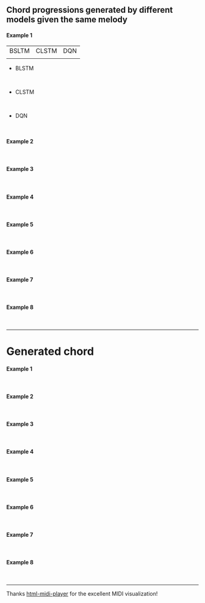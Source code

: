 
## Chord progressions generated by different models given the same melody

#### Example 1

<table>
    <tr>
        <td>BSLTM</td> 
        <td>CLSTM</td> 
        <td>DQN</td> 
   </tr>
    <tr>
  		<td>
        <div>
        <midi-visualizer type="piano-roll" id="myVisualizer1" src="https://tayjsl97.github.io/demos/tmm_music/m0.mid"></midi-visualizer>
        <midi-player src="https://tayjsl97.github.io/demos/tmm_music/m0.mid" sound-font visualizer="#myVisualizer1" id="myPlayer1">
        </midi-player>
        </div>
        </td> 
        <td>
        <div>
        <midi-visualizer type="piano-roll" id="myVisualizer1" src="https://tayjsl97.github.io/demos/tmm_music/m0.mid"></midi-visualizer>
        <midi-player src="https://tayjsl97.github.io/demos/tmm_music/m0.mid" sound-font visualizer="#myVisualizer1" id="myPlayer1">
        </midi-player>
        </div>
        </td> 
        <td>
        <div>
        <midi-visualizer type="piano-roll" id="myVisualizer1" src="https://tayjsl97.github.io/demos/tmm_music/m0.mid"></midi-visualizer>
        <midi-player src="https://tayjsl97.github.io/demos/tmm_music/m0.mid" sound-font visualizer="#myVisualizer1" id="myPlayer1">
        </midi-player>
        </div>
        </td> 
    </tr>
</table>


- BLSTM<br>
<div>
<midi-visualizer type="piano-roll" id="myVisualizer1" src="https://tayjsl97.github.io/demos/tmm_music/m0.mid"></midi-visualizer>
<midi-player src="https://tayjsl97.github.io/demos/tmm_music/m0.mid" sound-font visualizer="#myVisualizer1" id="myPlayer1">
</midi-player>
</div>
<br>

- CLSTM<br>
<div>
<midi-visualizer type="piano-roll" id="mainVisualizer" src="https://tayjsl97.github.io/demos/tmm_music/m0.mid"></midi-visualizer>
<midi-player src="https://tayjsl97.github.io/demos/tmm_music/m0.mid" sound-font visualizer="#mainVisualizer" id="mainPlayer">
</midi-player>
</div>
<br>

- DQN<br>
<div>
<midi-visualizer type="piano-roll" id="mainVisualizer" src="https://tayjsl97.github.io/demos/tmm_music/m0.mid"></midi-visualizer>
<midi-player src="https://tayjsl97.github.io/demos/tmm_music/m0.mid" sound-font visualizer="#mainVisualizer" id="mainPlayer">
</midi-player>
</div>
<br>

#### Example 2

<div>
<midi-visualizer type="piano-roll" id="mainVisualizer1" src="https://tayjsl97.github.io/demos/tmm_music/m1.mid"></midi-visualizer>
<midi-player src="https://tayjsl97.github.io/demos/tmm_music/m1.mid" sound-font visualizer="#mainVisualizer1" id="mainPlayer">
</midi-player>
</div>
<br>



#### Example 3

<div>
<midi-visualizer type="piano-roll" id="mainVisualizer2" src="https://tayjsl97.github.io/demos/tmm_music/m2.mid"></midi-visualizer>
<midi-player src="https://tayjsl97.github.io/demos/tmm_music/m2.mid" sound-font visualizer="#mainVisualizer2" id="mainPlayer">
</midi-player>
</div>
<br>


#### Example 4

<div>
<midi-visualizer type="piano-roll" id="mainVisualizer3" src="https://tayjsl97.github.io/demos/tmm_music/m3.mid"></midi-visualizer>
<midi-player src="https://tayjsl97.github.io/demos/tmm_music/m3.mid" sound-font visualizer="#mainVisualizer3" id="mainPlayer">
</midi-player>
</div>
<br>


#### Example 5

<div>
<midi-visualizer type="piano-roll" id="mainVisualizer4" src="https://tayjsl97.github.io/demos/tmm_music/m4.mid"></midi-visualizer>
<midi-player src="https://tayjsl97.github.io/demos/tmm_music/m4.mid" sound-font visualizer="#mainVisualizer4" id="mainPlayer">
</midi-player>
</div>
<br>


#### Example 6

<div>
<midi-visualizer type="piano-roll" id="mainVisualizer5" src="https://tayjsl97.github.io/demos/tmm_music/m5.mid"></midi-visualizer>
<midi-player src="https://tayjsl97.github.io/demos/tmm_music/m5.mid" sound-font visualizer="#mainVisualizer5" id="mainPlayer">
</midi-player>
</div>
<br>


#### Example 7

<div>
<midi-visualizer type="piano-roll" id="mainVisualizer6" src="https://tayjsl97.github.io/demos/tmm_music/m6.mid"></midi-visualizer>
<midi-player src="https://tayjsl97.github.io/demos/tmm_music/m6.mid" sound-font visualizer="#mainVisualizer6" id="mainPlayer">
</midi-player>
</div>
<br>


#### Example 8

<div>
<midi-visualizer type="piano-roll" id="mainVisualizer7" src="https://tayjsl97.github.io/demos/tmm_music/m7.mid"></midi-visualizer>
<midi-player src="https://tayjsl97.github.io/demos/tmm_music/m7.mid" sound-font visualizer="#mainVisualizer7" id="mainPlayer">
</midi-player>
</div>
<br>


---


# Generated chord


#### Example 1

<div>
<midi-visualizer type="piano-roll" id="mainVisualizer8" src="https://tayjsl97.github.io/demos/tmm_music/c0.mid"></midi-visualizer>
<midi-player src="https://tayjsl97.github.io/demos/tmm_music/c0.mid" sound-font visualizer="#mainVisualizer8" id="mainPlayer">
</midi-player>
</div>
<br>


#### Example 2

<div>
<midi-visualizer type="piano-roll" id="mainVisualizer9" src="https://tayjsl97.github.io/demos/tmm_music/c1.mid"></midi-visualizer>
<midi-player src="https://tayjsl97.github.io/demos/tmm_music/c1.mid" sound-font visualizer="#mainVisualizer9" id="mainPlayer">
</midi-player>
</div>
<br>


#### Example 3

<div>
<midi-visualizer type="piano-roll" id="mainVisualizer10" src="https://tayjsl97.github.io/demos/tmm_music/c2.mid"></midi-visualizer>
<midi-player src="https://tayjsl97.github.io/demos/tmm_music/c2.mid" sound-font visualizer="#mainVisualizer10" id="mainPlayer">
</midi-player>
</div>
<br>


#### Example 4

<div>
<midi-visualizer type="piano-roll" id="mainVisualizer11" src="https://tayjsl97.github.io/demos/tmm_music/c3.mid"></midi-visualizer>
<midi-player src="https://tayjsl97.github.io/demos/tmm_music/c3.mid" sound-font visualizer="#mainVisualizer11" id="mainPlayer">
</midi-player>
</div>
<br>


#### Example 5

<div>
<midi-visualizer type="piano-roll" id="mainVisualizer12" src="https://tayjsl97.github.io/demos/tmm_music/c4.mid"></midi-visualizer>
<midi-player src="https://tayjsl97.github.io/demos/tmm_music/c4.mid" sound-font visualizer="#mainVisualizer12" id="mainPlayer">
</midi-player>
</div>
<br>


#### Example 6

<div>
<midi-visualizer type="piano-roll" id="mainVisualizer13" src="https://tayjsl97.github.io/demos/tmm_music/c5.mid"></midi-visualizer>
<midi-player src="https://tayjsl97.github.io/demos/tmm_music/c5.mid" sound-font visualizer="#mainVisualizer13" id="mainPlayer">
</midi-player>
</div>
<br>


#### Example 7

<div>
<midi-visualizer type="piano-roll" id="mainVisualizer14" src="https://tayjsl97.github.io/demos/tmm_music/c6.mid"></midi-visualizer>
<midi-player src="https://tayjsl97.github.io/demos/tmm_music/c6.mid" sound-font visualizer="#mainVisualizer14" id="mainPlayer">
</midi-player>
</div>
<br>


#### Example 8

<div>
<midi-visualizer type="piano-roll" id="mainVisualizer15" src="https://tayjsl97.github.io/demos/tmm_music/c7.mid"></midi-visualizer>
<midi-player src="https://tayjsl97.github.io/demos/tmm_music/c7.mid" sound-font visualizer="#mainVisualizer15" id="mainPlayer">
</midi-player>
</div>
<br>

---
Thanks [html-midi-player](https://cifkao.github.io/html-midi-player/) for the excellent MIDI visualization!

[//]: # (<div>)

[//]: # (<midi-visualizer)

[//]: # (  type="piano-roll")

[//]: # (  src="https://cdn.jsdelivr.net/gh/cifkao/html-midi-player@2b12128/twinkle_twinkle.mid">)

[//]: # (</midi-visualizer>)

[//]: # (<midi-visualizer)

[//]: # (  type="staff")

[//]: # (  src="https://cdn.jsdelivr.net/gh/cifkao/html-midi-player@2b12128/twinkle_twinkle.mid">)

[//]: # (</midi-visualizer>)

[//]: # (<midi-player)

[//]: # (  src="https://cdn.jsdelivr.net/gh/cifkao/html-midi-player@2b12128/twinkle_twinkle.mid")

[//]: # (  sound-font visualizer="#myVisualizer">)

[//]: # (</midi-player>)

[//]: # (</div>)


